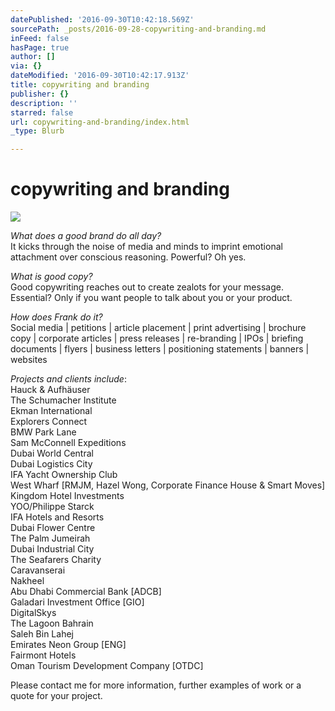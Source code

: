 ```yaml
---
datePublished: '2016-09-30T10:42:18.569Z'
sourcePath: _posts/2016-09-28-copywriting-and-branding.md
inFeed: false
hasPage: true
author: []
via: {}
dateModified: '2016-09-30T10:42:17.913Z'
title: copywriting and branding
publisher: {}
description: ''
starred: false
url: copywriting-and-branding/index.html
_type: Blurb

---
```

# copywriting and branding
![](https://the-grid-user-content.s3-us-west-2.amazonaws.com/a09fec69-5277-4d18-b52c-b5e7f6565d8f.jpg)

_What does a good brand do all day?_  
It kicks through the noise of media and minds to imprint emotional attachment over conscious reasoning. Powerful? Oh yes.

_What is good copy?_  
Good copywriting reaches out to create zealots for your message. Essential? Only if you want people to talk about you or your product.

_How does Frank do it?_  
Social media | petitions | article placement | print advertising | brochure copy | corporate articles | press releases | re-branding | IPOs | briefing documents | flyers | business letters | positioning statements | banners | websites

_Projects and clients include_:  
Hauck & Aufhäuser  
The Schumacher Institute  
Ekman International  
Explorers Connect  
BMW Park Lane  
Sam McConnell Expeditions  
Dubai World Central   
Dubai Logistics City   
IFA Yacht Ownership Club   
West Wharf \[RMJM, Hazel Wong, Corporate Finance House & Smart Moves\]   
Kingdom Hotel Investments   
YOO/Philippe Starck   
IFA Hotels and Resorts  
Dubai Flower Centre  
The Palm Jumeirah  
Dubai Industrial City  
The Seafarers Charity  
Caravanserai  
Nakheel  
Abu Dhabi Commercial Bank \[ADCB\]  
Galadari Investment Office \[GIO\]  
DigitalSkys  
The Lagoon Bahrain  
Saleh Bin Lahej  
Emirates Neon Group \[ENG\]  
Fairmont Hotels  
Oman Tourism Development Company \[OTDC\]

Please contact me for more information, further examples of work or a quote for your project.